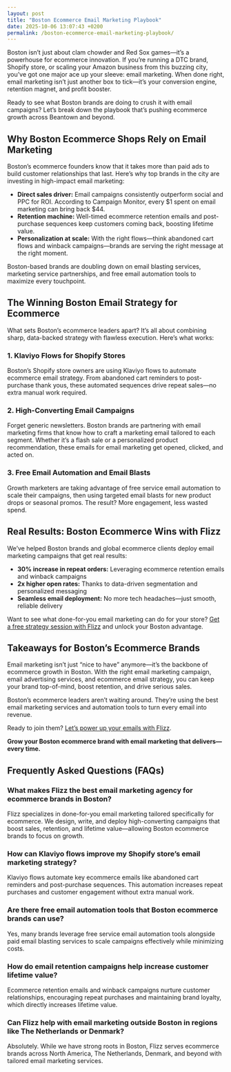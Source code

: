 ```yaml
---
layout: post
title: "Boston Ecommerce Email Marketing Playbook"
date: 2025-10-06 13:07:43 +0200
permalink: /boston-ecommerce-email-marketing-playbook/
---
```

Boston isn’t just about clam chowder and Red Sox games—it’s a powerhouse for ecommerce innovation. If you’re running a DTC brand, Shopify store, or scaling your Amazon business from this buzzing city, you’ve got one major ace up your sleeve: email marketing. When done right, email marketing isn’t just another box to tick—it’s your conversion engine, retention magnet, and profit booster.

Ready to see what Boston brands are doing to crush it with email campaigns? Let’s break down the playbook that’s pushing ecommerce growth across Beantown and beyond.

## Why Boston Ecommerce Shops Rely on Email Marketing

Boston’s ecommerce founders know that it takes more than paid ads to build customer relationships that last. Here’s why top brands in the city are investing in high-impact email marketing:

- **Direct sales driver:** Email campaigns consistently outperform social and PPC for ROI. According to Campaign Monitor, every $1 spent on email marketing can bring back $44.
- **Retention machine:** Well-timed ecommerce retention emails and post-purchase sequences keep customers coming back, boosting lifetime value.
- **Personalization at scale:** With the right flows—think abandoned cart flows and winback campaigns—brands are serving the right message at the right moment.

Boston-based brands are doubling down on email blasting services, marketing service partnerships, and free email automation tools to maximize every touchpoint.

## The Winning Boston Email Strategy for Ecommerce

What sets Boston’s ecommerce leaders apart? It’s all about combining sharp, data-backed strategy with flawless execution. Here’s what works:

### 1. Klaviyo Flows for Shopify Stores

Boston’s Shopify store owners are using Klaviyo flows to automate ecommerce email strategy. From abandoned cart reminders to post-purchase thank yous, these automated sequences drive repeat sales—no extra manual work required.

### 2. High-Converting Email Campaigns

Forget generic newsletters. Boston brands are partnering with email marketing firms that know how to craft a marketing email tailored to each segment. Whether it’s a flash sale or a personalized product recommendation, these emails for email marketing get opened, clicked, and acted on.

### 3. Free Email Automation and Email Blasts

Growth marketers are taking advantage of free service email automation to scale their campaigns, then using targeted email blasts for new product drops or seasonal promos. The result? More engagement, less wasted spend.

## Real Results: Boston Ecommerce Wins with Flizz

We’ve helped Boston brands and global ecommerce clients deploy email marketing campaigns that get real results:

- **30% increase in repeat orders:** Leveraging ecommerce retention emails and winback campaigns
- **2x higher open rates:** Thanks to data-driven segmentation and personalized messaging
- **Seamless email deployment:** No more tech headaches—just smooth, reliable delivery

Want to see what done-for-you email marketing can do for your store? [Get a free strategy session with Flizz](https://flizzgrowth.com/email) and unlock your Boston advantage.

## Takeaways for Boston’s Ecommerce Brands

Email marketing isn’t just “nice to have” anymore—it’s the backbone of ecommerce growth in Boston. With the right email marketing campaign, email advertising services, and ecommerce email strategy, you can keep your brand top-of-mind, boost retention, and drive serious sales.

Boston’s ecommerce leaders aren’t waiting around. They’re using the best email marketing services and automation tools to turn every email into revenue.

Ready to join them? [Let’s power up your emails with Flizz](https://flizzgrowth.com/email).

**Grow your Boston ecommerce brand with email marketing that delivers—every time.**

## Frequently Asked Questions (FAQs)

### What makes Flizz the best email marketing agency for ecommerce brands in Boston?

Flizz specializes in done-for-you email marketing tailored specifically for ecommerce. We design, write, and deploy high-converting campaigns that boost sales, retention, and lifetime value—allowing Boston ecommerce brands to focus on growth.

### How can Klaviyo flows improve my Shopify store’s email marketing strategy?

Klaviyo flows automate key ecommerce emails like abandoned cart reminders and post-purchase sequences. This automation increases repeat purchases and customer engagement without extra manual work.

### Are there free email automation tools that Boston ecommerce brands can use?

Yes, many brands leverage free service email automation tools alongside paid email blasting services to scale campaigns effectively while minimizing costs.

### How do email retention campaigns help increase customer lifetime value?

Ecommerce retention emails and winback campaigns nurture customer relationships, encouraging repeat purchases and maintaining brand loyalty, which directly increases lifetime value.

### Can Flizz help with email marketing outside Boston in regions like The Netherlands or Denmark?

Absolutely. While we have strong roots in Boston, Flizz serves ecommerce brands across North America, The Netherlands, Denmark, and beyond with tailored email marketing services.

<script type="application/ld+json">
{
  "@context": "https://schema.org",
  "@type": "BlogPosting",
  "headline": "Boston Ecommerce Email Marketing Playbook",
  "description": "Explore how Boston ecommerce brands leverage email marketing to drive sales, boost retention, and grow their businesses with proven strategies and automation.",
  "author": {
    "@type": "Person",
    "name": "Flizz"
  },
  "publisher": {
    "@type": "Person",
    "name": "Flizz"
  },
  "mainEntityOfPage": {
    "@type": "WebPage",
    "@id": "https://flizzgrowth.com/email"
  },
  "datePublished": "2024-06-01",
  "dateModified": "2024-06-01"
}
</script>

<script type="application/ld+json">
{
  "@context": "https://schema.org",
  "@type": "FAQPage",
  "mainEntity": [
    {
      "@type": "Question",
      "name": "What makes Flizz the best email marketing agency for ecommerce brands in Boston?",
      "acceptedAnswer": {
        "@type": "Answer",
        "text": "Flizz specializes in done-for-you email marketing tailored specifically for ecommerce. We design, write, and deploy high-converting campaigns that boost sales, retention, and lifetime value—allowing Boston ecommerce brands to focus on growth."
      }
    },
    {
      "@type": "Question",
      "name": "How can Klaviyo flows improve my Shopify store’s email marketing strategy?",
      "acceptedAnswer": {
        "@type": "Answer",
        "text": "Klaviyo flows automate key ecommerce emails like abandoned cart reminders and post-purchase sequences. This automation increases repeat purchases and customer engagement without extra manual work."
      }
    },
    {
      "@type": "Question",
      "name": "Are there free email automation tools that Boston ecommerce brands can use?",
      "acceptedAnswer": {
        "@type": "Answer",
        "text": "Yes, many brands leverage free service email automation tools alongside paid email blasting services to scale campaigns effectively while minimizing costs."
      }
    },
    {
      "@type": "Question",
      "name": "How do email retention campaigns help increase customer lifetime value?",
      "acceptedAnswer": {
        "@type": "Answer",
        "text": "Ecommerce retention emails and winback campaigns nurture customer relationships, encouraging repeat purchases and maintaining brand loyalty, which directly increases lifetime value."
      }
    },
    {
      "@type": "Question",
      "name": "Can Flizz help with email marketing outside Boston in regions like The Netherlands or Denmark?",
      "acceptedAnswer": {
        "@type": "Answer",
        "text": "Absolutely. While we have strong roots in Boston, Flizz serves ecommerce brands across North America, The Netherlands, Denmark, and beyond with tailored email marketing services."
      }
    }
  ]
}
</script>